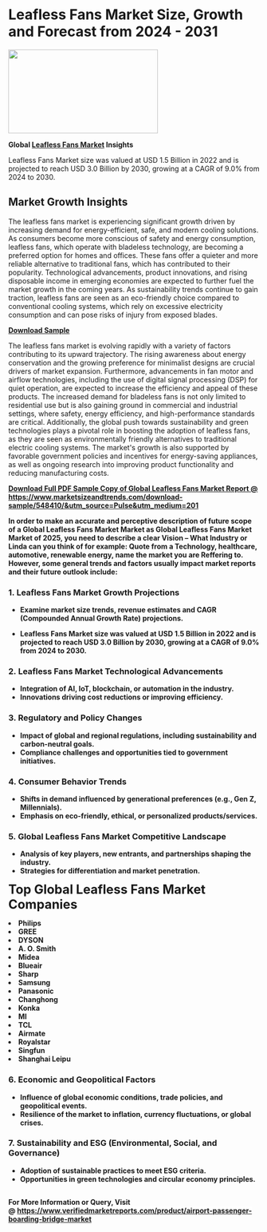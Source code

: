 <H1>Leafless Fans Market Size, Growth and Forecast from 2024 - 2031</H1><img class="aligncenter size-medium wp-image-584254" src="https://thirdeyenews.in/wp-content/uploads/2024/09/Global-Market-Research-300x168.jpeg" alt="" width="300" height="168" /><p><strong>Global&nbsp;<a href="https://www.marketsizeandtrends.com/download-sample/548410/&amp;utm_source=Pulse&amp;utm_medium=201">Leafless Fans Market</a> Insights</strong></p><p>Leafless Fans Market size was valued at USD 1.5 Billion in 2022 and is projected to reach USD 3.0 Billion by 2030, growing at a CAGR of 9.0% from 2024 to 2030.</p><p><h2>Market Growth Insights</h2> <p>The leafless fans market is experiencing significant growth driven by increasing demand for energy-efficient, safe, and modern cooling solutions. As consumers become more conscious of safety and energy consumption, leafless fans, which operate with bladeless technology, are becoming a preferred option for homes and offices. These fans offer a quieter and more reliable alternative to traditional fans, which has contributed to their popularity. Technological advancements, product innovations, and rising disposable income in emerging economies are expected to further fuel the market growth in the coming years. As sustainability trends continue to gain traction, leafless fans are seen as an eco-friendly choice compared to conventional cooling systems, which rely on excessive electricity consumption and can pose risks of injury from exposed blades.</p> <p><strong><a href="#">Download Sample</a></strong></p> <p>The leafless fans market is evolving rapidly with a variety of factors contributing to its upward trajectory. The rising awareness about energy conservation and the growing preference for minimalist designs are crucial drivers of market expansion. Furthermore, advancements in fan motor and airflow technologies, including the use of digital signal processing (DSP) for quiet operation, are expected to increase the efficiency and appeal of these products. The increased demand for bladeless fans is not only limited to residential use but is also gaining ground in commercial and industrial settings, where safety, energy efficiency, and high-performance standards are critical. Additionally, the global push towards sustainability and green technologies plays a pivotal role in boosting the adoption of leafless fans, as they are seen as environmentally friendly alternatives to traditional electric cooling systems. The market's growth is also supported by favorable government policies and incentives for energy-saving appliances, as well as ongoing research into improving product functionality and reducing manufacturing costs.</p> <p><strong><a href="#"></p><p><span class=""><strong>Download Full PDF Sample Copy of Global Leafless Fans Market Report</strong> @ <a href="https://www.marketsizeandtrends.com/download-sample/548410/&amp;utm_source=Pulse&amp;utm_medium=201" target="_blank">https://www.marketsizeandtrends.com/download-sample/548410/&amp;utm_source=Pulse&amp;utm_medium=201</a></span></p><p>In order to make an accurate and perceptive description of future scope of a Global&nbsp;Leafless Fans Market Market as Global&nbsp;Leafless Fans Market Market of 2025, you need to describe a clear Vision &ndash; What Industry or Linda can you think of for example: Quote from a Technology, healthcare, automotive, renewable energy, name the market you are Reffering to. However, some general trends and factors usually impact market reports and their future outlook include:</p><h3>1.&nbsp;<strong>Leafless Fans Market Growth Projections</strong></h3><ul><li>Examine market size trends, revenue estimates and CAGR (Compounded Annual Growth Rate) projections.</li><li><p>Leafless Fans Market size was valued at USD 1.5 Billion in 2022 and is projected to reach USD 3.0 Billion by 2030, growing at a CAGR of 9.0% from 2024 to 2030.</p></li></ul><h3>2.&nbsp;<strong>Leafless Fans Market Technological Advancements</strong></h3><ul><li>Integration of AI, IoT, blockchain, or automation in the industry.</li><li>Innovations driving cost reductions or improving efficiency.</li></ul><h3>3.&nbsp;<strong>Regulatory and Policy Changes</strong></h3><ul><li>Impact of global and regional regulations, including sustainability and carbon-neutral goals.</li><li>Compliance challenges and opportunities tied to government initiatives.</li></ul><h3>4.&nbsp;<strong>Consumer Behavior Trends</strong></h3><ul><li>Shifts in demand influenced by generational preferences (e.g., Gen Z, Millennials).</li><li>Emphasis on eco-friendly, ethical, or personalized products/services.</li></ul><h3>5.&nbsp;<strong>Global Leafless Fans Market Competitive Landscape</strong></h3><ul><li>Analysis of key players, new entrants, and partnerships shaping the industry.</li><li>Strategies for differentiation and market penetration.</li></ul><p data-pm-slice="1 1 []"><span style="color: inherit; font-family: inherit; font-size: 25px;">Top Global Leafless Fans Market Companies</span></p><div class="" data-test-id=""><p><li>Philips</li><li> GREE</li><li> DYSON</li><li> A. O. Smith</li><li> Midea</li><li> Blueair</li><li> Sharp</li><li> Samsung</li><li> Panasonic</li><li> Changhong</li><li> Konka</li><li> MI</li><li> TCL</li><li> Airmate</li><li> Royalstar</li><li> Singfun</li><li> Shanghai Leipu</li></p></div><h3>6.&nbsp;<strong>Economic and Geopolitical Factors</strong></h3><ul><li>Influence of global economic conditions, trade policies, and geopolitical events.</li><li>Resilience of the market to inflation, currency fluctuations, or global crises.</li></ul><h3>7.&nbsp;<strong>Sustainability and ESG (Environmental, Social, and Governance)</strong></h3><ul><li>Adoption of sustainable practices to meet ESG criteria.</li><li>Opportunities in green technologies and circular economy principles.</li></ul><h2><strong style="font-size: 14px;">For More Information or Query, Visit @&nbsp;</strong><a style="background-color: #ffffff; font-size: 14px;" href="https://www.marketsizeandtrends.com/report/leafless-fans-market/" target="_blank">https://www.verifiedmarketreports.com/product/airport-passenger-boarding-bridge-market</a></h2>
